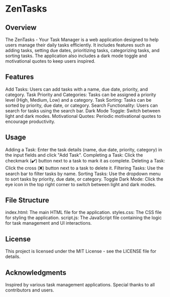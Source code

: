# ZenTasks

## Overview
The ZenTasks - Your Task Manager is a web application designed to help users manage their daily tasks efficiently. It includes features such as adding tasks, setting due dates, prioritizing tasks, categorizing tasks, and sorting tasks. The application also includes a dark mode toggle and motivational quotes to keep users inspired.

## Features
Add Tasks: Users can add tasks with a name, due date, priority, and category.
Task Priority and Categories: Tasks can be assigned a priority level (High, Medium, Low) and a category.
Task Sorting: Tasks can be sorted by priority, due date, or category.
Search Functionality: Users can search for tasks using the search bar.
Dark Mode Toggle: Switch between light and dark modes.
Motivational Quotes: Periodic motivational quotes to encourage productivity.

## Usage
Adding a Task: Enter the task details (name, due date, priority, category) in the input fields and click "Add Task".
Completing a Task: Click the checkmark (✔️) button next to a task to mark it as complete.
Deleting a Task: Click the cross (❌) button next to a task to delete it.
Filtering Tasks: Use the search bar to filter tasks by name.
Sorting Tasks: Use the dropdown menu to sort tasks by priority, due date, or category.
Toggle Dark Mode: Click the eye icon in the top right corner to switch between light and dark modes.

## File Structure
index.html: The main HTML file for the application.
styles.css: The CSS file for styling the application.
script.js: The JavaScript file containing the logic for task management and UI interactions.

## License
This project is licensed under the MIT License - see the LICENSE file for details.

## Acknowledgments
Inspired by various task management applications.
Special thanks to all contributors and users.
